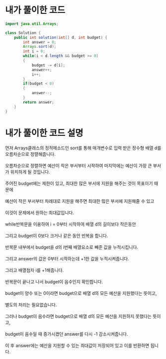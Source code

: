 # 내가 풀이한 코드

```java
import java.util.Arrays;

class Solution {
    public int solution(int[] d, int budget) {
        int answer = 0;
        Arrays.sort(d);
        int i = 0;
        while(i < d.length && budget >= 0)
        {
            budget -= d[i];
            answer++;    
            i++;            
        }
        if(budget < 0)
        {
            answer--;
        }
        return answer;
    }
}
```

# 내가 풀이한 코드 설명

먼저 Arrays클래스의 정적메소드인 sort를 통해 매개변수로 입력 받은 정수형 배열 d를 오름차순으로 정렬해줍니다.<br><br>
오름차순으로 정렬하면 예산이 작은 부서부터 시작하여 마지막에는 예산이 가장 큰 부서가 위치하게 될 것입니다.<br><br>
주어진 budget에는 제한이 있고, 최대한 많은 부서에 지원을 해주는 것이 목표이기 때문에<br><br>
예산이 작은 부서부터 차례대로 지원을 해주면 최대한 많은 부서에 지원해줄 수 있고<br><br>
이것이 문제에서 원하는 최대값입니다.<br><br>
while반복문을 이용하여 i = 0부터 시작하여 배열 d의 길이보다 작은동안<br><br>
그리고 budget이 0보다 크거나 같은 동안 반복을 합니다.<br><br>
반복문 내부에서 budget을 d의 i번째 배열요소로 빼준 값을 누적시킵니다.<br><br>
그리고 answer의 값은 0부터 시작하는데 +1한 값을 누적시켜줍니다.<br><br>
그리고 배열첨자 i를 +1해줍니다.<br><br>
반복문이 끝나고 나서 budget이 음수인지 확인합니다.<br><br>
budget이 양수 또는 0이라면 budget으로 배열 d의 모든 예산을 지원했다는 뜻이고,<br><br>
별도의 처리는 필요없습니다.<br><br>
그러나 budget이 음수라면 budget으로 배열 d의 모든 예산을 지원하지 못했다는 뜻이고,<br><br>
budget이 음수일 때 증가시켰던 answer를 다시 -1 감소시켜줍니다.<br><br>
이 후 answer에는 예산을 지원할 수 있는 최대값이 저장되어 있고 이를 반환하면 됩니다.

